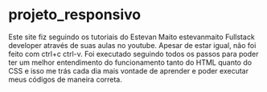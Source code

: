 # projeto_responsivo

Este site fiz seguindo os tutoriais do Estevan Maito estevanmaito Fullstack developer através de suas aulas no youtube. Apesar de estar igual, não foi feito com ctrl+c ctrl-v. Foi executado seguindo todos os passos para poder ter um melhor entendimento do funcionamento tanto do HTML quanto do CSS e isso me trás cada dia mais vontade de aprender e poder executar meus códigos de maneira correta.
